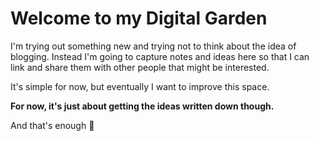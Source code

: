 # Welcome to my Digital Garden

I'm trying out something new and trying not to think about the idea of blogging. Instead I'm going to capture notes and ideas here so that I can link and share them with other people that might be interested.

It's simple for now, but eventually I want to improve this space.

**For now, it's just about getting the ideas written down though.**

And that's enough 🥳
